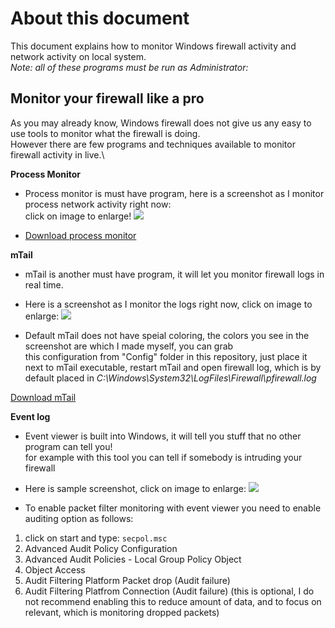 # About this document
This document explains how to monitor Windows firewall activity and network activity on local system.\
*Note: all of these programs must be run as Administrator:*

## Monitor your firewall like a pro
As you may already know, Windows firewall does not give us any easy to use tools to monitor what the firewall is doing.\
However there are few programs and techniques available to monitor firewall activity in live.\

**Process Monitor**
- Process monitor is must have program, here is a screenshot as I monitor process network activity right now:\
click on image to enlarge!
![](https://i.imgur.com/wNtDw8D.png)

- [Download process monitor](https://docs.microsoft.com/en-us/sysinternals/downloads/procmon)

**mTail**
- mTail is another must have program, it will let you monitor firewall logs in real time.
- Here is a screenshot as I monitor the logs right now, click on image to enlarge:
![](https://i.imgur.com/ljHcJss.png)

- Default mTail does not have speial coloring, the colors you see in the screenshot are which I made myself, you can grab\
this configuration from "Config" folder in this repository, just place it next to mTail executable, restart mTail and 
open firewall log, which is by default placed in *C:\Windows\System32\LogFiles\Firewall\pfirewall.log*

[Download mTail](http://ophilipp.free.fr/op_tail.htm)

**Event log**
- Event viewer is built into Windows, it will tell you stuff that no other program can tell you!\
for example with this tool you can tell if somebody is intruding your firewall
- Here is sample screenshot, click on image to enlarge:
![](https://i.imgur.com/8vo7aYD.png)

- To enable packet filter monitoring with event viewer you need to enable auditing option as follows:
1. click on start and type: `secpol.msc`
2. Advanced Audit Policy Configuration
3. Advanced Audit Policies - Local Group Policy Object
4. Object Access
5. Audit Filtering Platform Packet drop (Audit failure)
6. Audit Filtering Platfrom Connection (Audit failure) (this is optional, I do not recommend enabling this to reduce amount of data,
and to focus on relevant, which is monitoring dropped packets)



